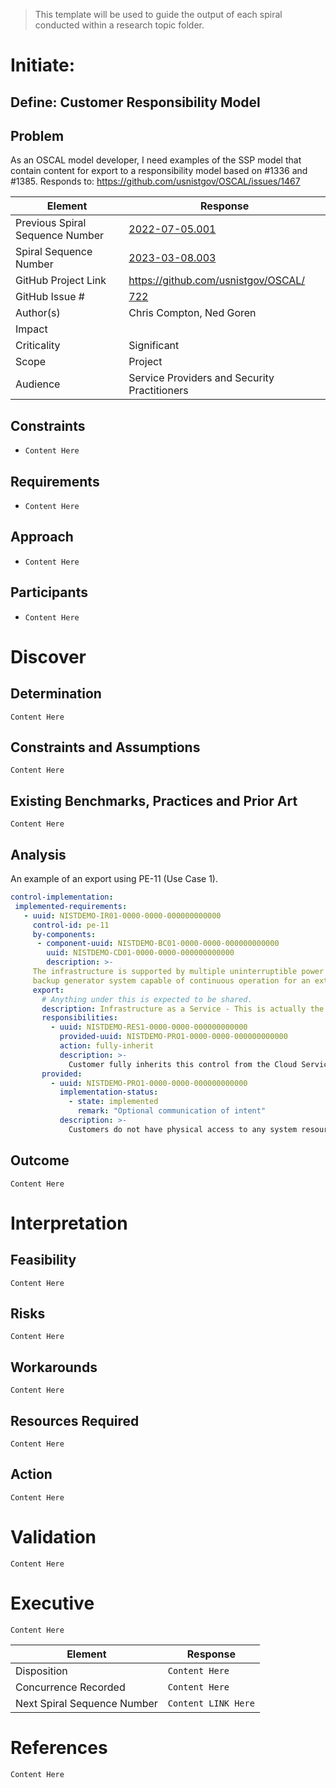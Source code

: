 > This template will be used to guide the output of each spiral conducted within a research topic folder.

# Initiate:

## Define: Customer Responsibility Model

## Problem

As an OSCAL model developer, I need examples of the SSP model that contain content for export to a responsibility model based on #1336 and #1385. Responds to: https://github.com/usnistgov/OSCAL/issues/1467

| Element                         | Response                                             |
| ------------------------------- | ---------------------------------------------------- |
| Previous Spiral Sequence Number | [2022-07-05.001](2022-07-05.001.md)                  |
| Spiral Sequence Number          | [2023-03-08.003](2023-03-08.003.md)                  |
| GitHub Project Link             | https://github.com/usnistgov/OSCAL/                  |
| GitHub Issue #                  | [722](https://github.com/usnistgov/OSCAL/issues/722) |
| Author(s)                       | Chris Compton, Ned Goren                             |
| Impact                          |                                                      |
| Criticality                     | Significant                                          |
| Scope                           | Project                                              |
| Audience                        | Service Providers and Security Practitioners         |

## Constraints

- `Content Here`

## Requirements

- `Content Here`

## Approach                    

- `Content Here`

## Participants

- `Content Here`

# Discover

## Determination

`Content Here`

## Constraints and Assumptions

`Content Here`

## Existing Benchmarks, Practices and Prior Art 

`Content Here`

## Analysis

An example of an export using PE-11 (Use Case 1).

```yaml
control-implementation:
 implemented-requirements:
   - uuid: NISTDEMO-IR01-0000-0000-000000000000
     control-id: pe-11
     by-components:
      - component-uuid: NISTDEMO-BC01-0000-0000-000000000000
        uuid: NISTDEMO-CD01-0000-0000-000000000000
        description: >-
     The infrastructure is supported by multiple uninterruptible power supplies, and a redundant 
     backup generator system capable of continuous operation for an extended period of time.
     export:
       # Anything under this is expected to be shared.
       description: Infrastructure as a Service - This is actually the redacted content to share for the control.
       responsibilities:
         - uuid: NISTDEMO-RES1-0000-0000-000000000000
           provided-uuid: NISTDEMO-PRO1-0000-0000-000000000000
           action: fully-inherit
           description: >-
             Customer fully inherits this control from the Cloud Service Provider (CSP).
       provided:
         - uuid: NISTDEMO-PRO1-0000-0000-000000000000
           implementation-status:
             - state: implemented
               remark: "Optional communication of intent"
           description: >-
             Customers do not have physical access to any system resources in Provider datacenters.
```
  
## Outcome

`Content Here`

# Interpretation

## Feasibility

`Content Here`

## Risks

`Content Here`

## Workarounds

`Content Here`

## Resources Required

`Content Here`

## Action 

`Content Here`

# Validation

`Content Here`

# Executive

`Content Here`

| Element                     | Response            |
| --------------------------- | ------------------- |
| Disposition                 | `Content Here`      |
| Concurrence Recorded        | `Content Here`      |
| Next Spiral Sequence Number | `Content LINK Here` |

# References

`Content Here`
